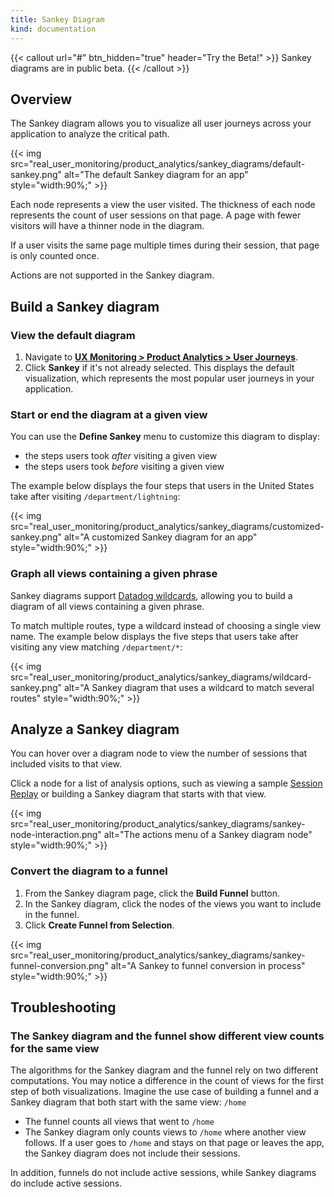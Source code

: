 ```yaml
---
title: Sankey Diagram
kind: documentation
---
```


{{< callout url="#" btn_hidden="true" header="Try the Beta!" >}}
Sankey diagrams are in public beta.
{{< /callout >}}

## Overview

The Sankey diagram allows you to visualize all user journeys across your application to analyze the critical path.

{{< img src="real_user_monitoring/product_analytics/sankey_diagrams/default-sankey.png" alt="The default Sankey diagram for an app" style="width:90%;" >}}

Each node represents a view the user visited. The thickness of each node represents the count of user sessions on that page. A page with fewer visitors will have a thinner node in the diagram.

If a user visits the same page multiple times during their session, that page is only counted once.

Actions are not supported in the Sankey diagram.

## Build a Sankey diagram

### View the default diagram

1. Navigate to [**UX Monitoring > Product Analytics > User Journeys**][1].
2. Click **Sankey** if it's not already selected. This displays the default visualization, which represents the most popular user journeys in your application.

### Start or end the diagram at a given view

You can use the **Define Sankey** menu to customize this diagram to display:
- the steps users took *after* visiting a given view
- the steps users took *before* visiting a given view

The example below displays the four steps that users in the United States take after visiting `/department/lightning`:

{{< img src="real_user_monitoring/product_analytics/sankey_diagrams/customized-sankey.png" alt="A customized Sankey diagram for an app" style="width:90%;" >}}

### Graph all views containing a given phrase

Sankey diagrams support [Datadog wildcards][2], allowing you to build a diagram of all views containing a given phrase.

To match multiple routes, type a wildcard instead of choosing a single view name. The example below displays the five steps that users take after visiting any view matching `/department/*`:

{{< img src="real_user_monitoring/product_analytics/sankey_diagrams/wildcard-sankey.png" alt="A Sankey diagram that uses a wildcard to match several routes" style="width:90%;" >}}

## Analyze a Sankey diagram

You can hover over a diagram node to view the number of sessions that included visits to that view.

Click a node for a list of analysis options, such as viewing a sample [Session Replay][3] or building a Sankey diagram that starts with that view.

{{< img src="real_user_monitoring/product_analytics/sankey_diagrams/sankey-node-interaction.png" alt="The actions menu of a Sankey diagram node" style="width:90%;" >}}


### Convert the diagram to a funnel

1. From the Sankey diagram page, click the **Build Funnel** button.
2. In the Sankey diagram, click the nodes of the views you want to include in the funnel.
3. Click **Create Funnel from Selection**.

{{< img src="real_user_monitoring/product_analytics/sankey_diagrams/sankey-funnel-conversion.png" alt="A Sankey to funnel conversion in process" style="width:90%;" >}}

## Troubleshooting

### The Sankey diagram and the funnel show different view counts for the same view

The algorithms for the Sankey diagram and the funnel rely on two different computations. You may notice a difference in the count of views for the first step of both visualizations. Imagine the use case of building a funnel and a Sankey diagram that both start with the same view: `/home`

- The funnel counts all views that went to `/home`
- The Sankey diagram only counts views to `/home` where another view follows. If a user goes to `/home` and stays on that page or leaves the app, the Sankey diagram does not include their sessions.

In addition, funnels do not include active sessions, while Sankey diagrams do include active sessions.

[1]: https://app.datadoghq.com/product-analytics/user-journey
[2]: /real_user_monitoring/explorer/search_syntax/#wildcards
[3]: /real_user_monitoring/session_replay/
